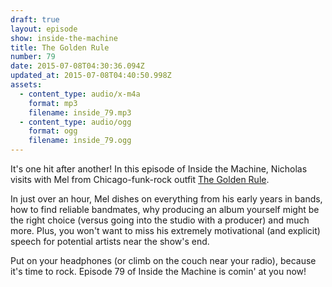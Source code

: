 ```yaml
---
draft: true
layout: episode
show: inside-the-machine
title: The Golden Rule
number: 79
date: 2015-07-08T04:30:36.094Z
updated_at: 2015-07-08T04:40:50.998Z
assets:
  - content_type: audio/x-m4a
    format: mp3
    filename: inside_79.mp3
  - content_type: audio/ogg
    format: ogg
    filename: inside_79.ogg
---
```

It's one hit after another! In this episode of Inside the Machine, Nicholas visits with Mel from Chicago-funk-rock outfit [The Golden Rule](http://therealgoldenrule.com).

In just over an hour, Mel dishes on everything from his early years in bands, how to find reliable bandmates, why producing an album yourself might be the right choice (versus going into the studio with a producer) and much more. Plus, you won't want to miss his extremely motivational (and explicit) speech for potential artists near the show's end.

Put on your headphones (or climb on the couch near your radio), because it's time to rock. Episode 79 of Inside the Machine is comin' at you now!